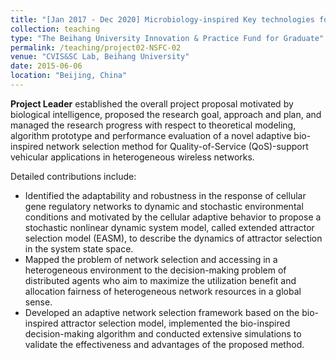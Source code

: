 ```yaml
---
title: "[Jan 2017 - Dec 2020] Microbiology-inspired Key technologies for Mobile Ad Hoc Networks (Grant No. 61672082)"
collection: teaching
type: "The Beihang University Innovation & Practice Fund for Graduate"
permalink: /teaching/project02-NSFC-02
venue: "CVIS&SC Lab, Beihang University"
date: 2015-06-06
location: "Beijing, China"
---
```


**Project Leader** established the overall project proposal motivated by biological intelligence, proposed the research goal, approach and plan, and managed the research progress with respect to theoretical modeling, algorithm prototype and performance evaluation of a novel adaptive bio-inspired network selection method for Quality-of-Service (QoS)-support vehicular applications in heterogeneous wireless networks.

Detailed contributions include:

+ Identified the adaptability and robustness in the response of cellular gene regulatory networks to dynamic and stochastic environmental conditions and motivated by the cellular adaptive behavior to propose a stochastic nonlinear dynamic system model, called extended attractor selection model (EASM), to describe the dynamics of attractor selection in the system state space.
+ Mapped the problem of network selection and accessing in a heterogeneous environment to the decision-making problem of distributed agents who aim to maximize the utilization benefit and allocation fairness of heterogeneous network resources in a global sense.
+ Developed an adaptive network selection framework based on the bio-inspired attractor selection model, implemented the bio-inspired decision-making algorithm and conducted extensive simulations to validate the effectiveness and advantages of the proposed method.

